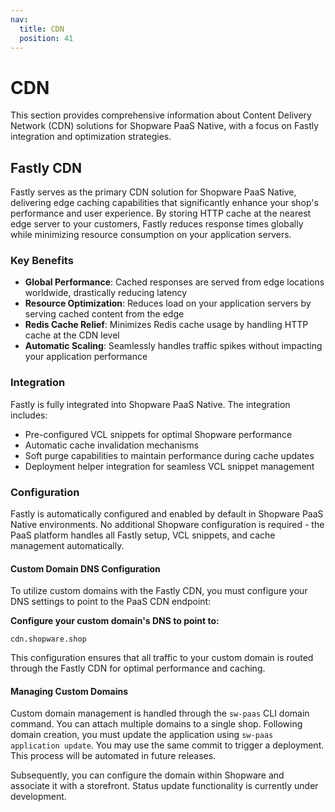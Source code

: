 ```yaml
---
nav:
  title: CDN
  position: 41
---
```


# CDN

This section provides comprehensive information about Content Delivery Network (CDN) solutions for Shopware PaaS Native, with a focus on Fastly integration and optimization strategies.

## Fastly CDN

Fastly serves as the primary CDN solution for Shopware PaaS Native, delivering edge caching capabilities that significantly enhance your shop's performance and user experience. By storing HTTP cache at the nearest edge server to your customers, Fastly reduces response times globally while minimizing resource consumption on your application servers.

### Key Benefits

- **Global Performance**: Cached responses are served from edge locations worldwide, drastically reducing latency
- **Resource Optimization**: Reduces load on your application servers by serving cached content from the edge
- **Redis Cache Relief**: Minimizes Redis cache usage by handling HTTP cache at the CDN level
- **Automatic Scaling**: Seamlessly handles traffic spikes without impacting your application performance

### Integration

Fastly is fully integrated into Shopware PaaS Native. The integration includes:

- Pre-configured VCL snippets for optimal Shopware performance
- Automatic cache invalidation mechanisms
- Soft purge capabilities to maintain performance during cache updates
- Deployment helper integration for seamless VCL snippet management

### Configuration

Fastly is automatically configured and enabled by default in Shopware PaaS Native environments. No additional Shopware configuration is required - the PaaS platform handles all Fastly setup, VCL snippets, and cache management automatically.

#### Custom Domain DNS Configuration

To utilize custom domains with the Fastly CDN, you must configure your DNS settings to point to the PaaS CDN endpoint:

**Configure your custom domain's DNS to point to:**

```dns
cdn.shopware.shop
```

This configuration ensures that all traffic to your custom domain is routed through the Fastly CDN for optimal performance and caching.

#### Managing Custom Domains

Custom domain management is handled through the `sw-paas` CLI domain command. You can attach multiple domains to a single shop. Following domain creation, you must update the application using `sw-paas application update`. You may use the same commit to trigger a deployment. This process will be automated in future releases.

Subsequently, you can configure the domain within Shopware and associate it with a storefront. Status update functionality is currently under development.
